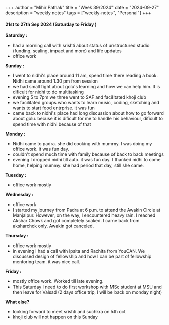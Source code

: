 +++
author = "Mihir Pathak"
title = "Week 39/2024"
date = "2024-09-27"
description = "weekly notes"
tags = ["weekly-notes", "Personal"]
+++

#### 21st to 27th Sep 2024 (Saturday to Friday )

**Saturday :**

- had a morning call with srishti about status of unstructured studio (funding, scaling, impact and more) and life updates
- office work 

**Sunday :**
- I went to nidhi's place around 11 am, spend time there reading a book. Nidhi came around 1.30 pm from session 
- we had small fight about golu's learning and how we can help him. It is dificult for nidhi to do multitasking 
- evening 5 to 7pm we three went to SAF and facilitated khoji club
- we facilitated groups who wants to learn music, coding, sketching and wants to start food entrprise. it was fun
- came back to nidhi's place had long discussion about how to go forward about golu. becuse it is dificult for me to handle his behaviour, dificult to spend time with nidhi because of that

**Monday :**
- Nidhi came to padra. she did cooking with mummy. I was doing my office work. it was fun day.
- couldn't spend much time with family because of back to back meetings
- evening I dropped nidhi till auto. it was fun day. I thanked nidhi to come home, helping mummy. she had period that day, still she came.

**Tuesday :**

- office work mostly 


**Wednesday :**

- office work 
- I started my journey from Padra at 6 p.m. to attend the Awakin Circle at Manjalpur. However, on the way, I encountered heavy rain. I reached Akshar Chowk and got completely soaked. I came back from aksharchok only. Awakin got canceled.

**Thursday :**
- office work mostly 
- in evening I had a call with Ipsita and Rachita from YouCAN. We discussed design of fellowship and how I can be part of fellowship mentoring team. it was nice call.

**Friday :**

- mostly office work. Worked till late evening. 
- This Saturday I need to do first workshop with MSc student at MSU and then leave for Valsad (2 days office trip, I will be back on monday night)

**What else?**

- looking forward to meet srishti and suchkra on 5th oct 
- khoji club will not happen on this Sunday